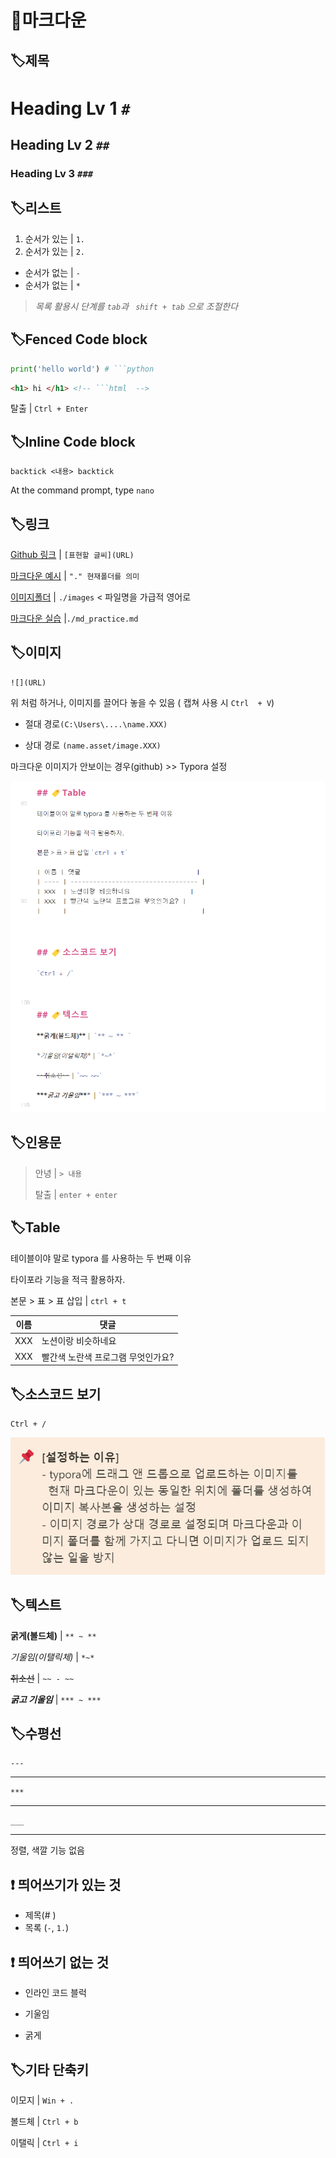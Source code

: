 # 📌마크다운



## 🏷️제목 

# Heading Lv 1 `# `

## Heading Lv 2 ` ## `

### Heading Lv 3 `###`



## 🏷️리스트

1. 순서가 있는  | `1. `
2. 순서가 있는 | `2. `

- 순서가 없는 | ` - `
- 순서가 없는 | ` * `

> *목록 활용시 단계를  `tab`과 ` shift + tab` 으로 조절한다*



## 🏷️Fenced Code block

```python
print('hello world') # ```python 
```

```html
<h1> hi </h1> <!-- ```html  -->
```

탈출 |  `Ctrl + Enter`



## 🏷️Inline Code block

`backtick <내용> backtick`

At the command prompt, type `nano`





## 🏷️링크

[Github 링크](https://github.com) | `[표현할 글씨](URL)`

[마크다운 예시](./READMD.md) | `"." 현재폴더를 의미`

[이미지폴더](./images) | `./images` < 파일명을 가급적 영어로

[마크다운 실습](./md_practice.md) |`./md_practice.md`



## 🏷️이미지

`![](URL)`

위 처럼 하거나, 이미지를 끌어다 놓을 수 있음 ( 캡쳐 사용 시 `Ctrl  + V`)

- 절대 경로`(C:\Users\....\name.XXX)`   

- 상대 경로 `(name.asset/image.XXX)` 

마크다운 이미지가 안보이는 경우(github) >> Typora 설정



![image-20220705112533329](0705_markdown.assets/image-20220705112533329.png)

## 🏷️인용문

> 안녕 | `> 내용`
>
> 탈출 |  `enter + enter`



## 🏷️Table

테이블이야 말로 typora 를 사용하는 두 번째 이유

타이포라 기능을 적극 활용하자.

본문 > 표 > 표 삽입 | `ctrl + t`

| 이름 | 댓글                               |
| ---- | ---------------------------------- |
| XXX  | 노션이랑 비슷하네요                |
| XXX  | 빨간색 노란색 프로그램 무엇인가요? |



## 🏷️소스코드 보기

`Ctrl + /`

![image-20220705113052820](0705_markdown.assets/image-20220705113052820-16570088335791.png)

## 🏷️텍스트 

**굵게(볼드체)** |  `** ~ ** `

*기울임(이탤릭체)* | `*~*`

~~취소선~~ | `~~ - ~~`

***굵고 기울임***  | `*** ~ ***`



## 🏷️수평선

`---`

---

`***`

***

`___`

___



정렬, 색깔 기능 없음



## ❗ 띄어쓰기가 있는 것

- 제목(# )
- 목록 (`-`, `1.`)



## ❗ 띄어쓰기 없는 것

- 인라인 코드 블럭

- 기울임

- 굵게



## 🏷️기타 단축키

이모지 | `Win + .`

볼드체 | `Ctrl + b`

이탤릭 | `Ctrl + i `





